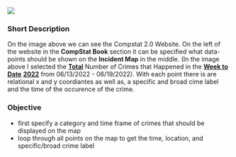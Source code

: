 <img src="Images/Compstat 2.0 Example.png"></img>

### Short Description
On the image above we can see the Compstat 2.0 Website. On the left of the website in the **CompStat Book** 
section it can be specified what data-points should be shown on the **Incident Map** in the middle. (In the 
image above I selected the **<u>Total</u>** Number of Crimes that Happened in the **<u>Week to Date</u>** 
**<u>2022</u>** from 06/13/2022 - 06/19/2022). With each point there is are relational x and y coordiantes 
as well as, a specific and broad cime label and the time of the occurence of the crime.

### Objective
- first specify a category and time frame of crimes that should be displayed on the map
- loop through all points on the map to get the time, location, and specific/broad crime label